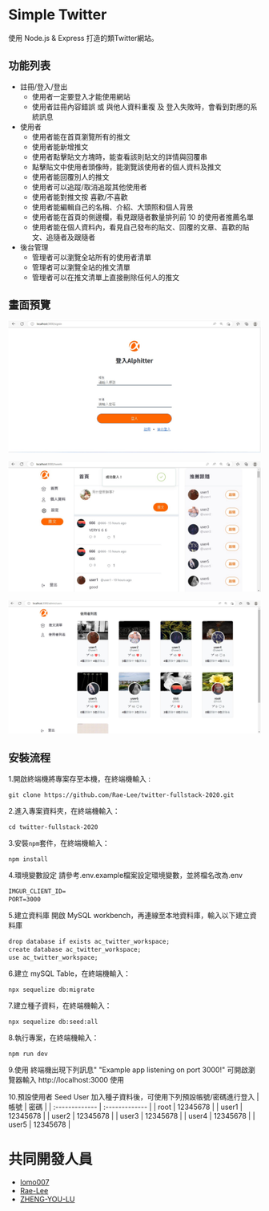 # Simple Twitter

使用 Node.js & Express 打造的類Twitter網站。

## 功能列表

- 註冊/登入/登出
  - 使用者一定要登入才能使用網站
  - 使用者註冊內容錯誤 或 與他人資料重複 及 登入失敗時，會看到對應的系統訊息
- 使用者
  - 使用者能在首頁瀏覽所有的推文
  - 使用者能新增推文
  - 使用者點擊貼文方塊時，能查看該則貼文的詳情與回覆串
  - 點擊貼文中使用者頭像時，能瀏覽該使用者的個人資料及推文
  - 使用者能回覆別人的推文
  - 使用者可以追蹤/取消追蹤其他使用者
  - 使用者能對推文按 喜歡/不喜歡
  - 使用者能編輯自己的名稱、介紹、大頭照和個人背景
  - 使用者能在首頁的側邊欄，看見跟隨者數量排列前 10 的使用者推薦名單
  - 使用者能在個人資料內，看見自己發布的貼文、回覆的文章、喜歡的貼文、追隨者及跟隨者
- 後台管理
  - 管理者可以瀏覽全站所有的使用者清單
  - 管理者可以瀏覽全站的推文清單
  - 管理者可以在推文清單上直接刪除任何人的推文

## 畫面預覽

![login](./public/images/tweets-login.jpg)

![index](./public/images/tweets-index.jpg)

![admin](./public/images/admin.jpg)

## 安裝流程

1.開啟終端機將專案存至本機，在終端機輸入 :
```
git clone https://github.com/Rae-Lee/twitter-fullstack-2020.git
```
2.進入專案資料夾，在終端機輸入：
```
cd twitter-fullstack-2020
```
3.安裝`npm`套件，在終端機輸入：
```
npm install
```
4.環境變數設定 請參考.env.example檔案設定環境變數，並將檔名改為.env
```
IMGUR_CLIENT_ID= 
PORT=3000
```
5.建立資料庫
開啟 MySQL workbench，再連線至本地資料庫，輸入以下建立資料庫 
```
drop database if exists ac_twitter_workspace;
create database ac_twitter_workspace;
use ac_twitter_workspace;
```
6.建立 mySQL Table，在終端機輸入：
```
npx sequelize db:migrate 
```
7.建立種子資料，在終端機輸入：
```
npx sequelize db:seed:all 
```
8.執行專案，在終端機輸入：
```
npm run dev
```
9.使用
終端機出現下列訊息" "Example app listening on port 3000!"
可開啟瀏覽器輸入 http://localhost:3000 使用

10.預設使用者 Seed User
加入種子資料後，可使用下列預設帳號/密碼進行登入
| 帳號 | 密碼 |
| :------------- | :------------- |
| root  | 12345678 |
| user1 | 12345678 |
| user2 | 12345678 |
| user3 | 12345678 |
| user4 | 12345678 |
| user5 | 12345678 |

# 共同開發人員

- [lomo007](https://github.com/lomo007)
- [Rae-Lee](https://github.com/Rae-Lee)
- [ZHENG-YOU-LU](https://github.com/ZHENG-YOU-LU)
